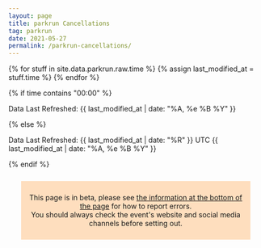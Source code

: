 ```yaml
---
layout: page
title: parkrun Cancellations
tag: parkrun
date: 2021-05-27
permalink: /parkrun-cancellations/
---
```


{% for stuff in site.data.parkrun.raw.time %}
{% assign last_modified_at = stuff.time %}
{% endfor %}

{% if time contains "00:00" %}
  <p class="author_title" datetime="{{ last_modified_at | date_to_xmlschema }}">Data Last Refreshed: {{ last_modified_at | date: "%A, %e&nbsp;%B&nbsp;%Y" }}</p>
{% else %}
  <p class="author_title" datetime="{{ last_modified_at | date_to_xmlschema }}">Data Last Refreshed: {{ last_modified_at | date: "%R" }} UTC {{ last_modified_at | date: "%A, %e&nbsp;%B&nbsp;%Y" }}</p>
{% endif %}

<div style="background-color: rgba(255,128,0,0.25); margin: 25px; padding: 10px; text-align: center">
    <p>This page is in beta, please see <a href="#contact">the information at the bottom of the page</a> for how to report errors.<br />You should always check the event's website and social media channels before setting out.</p>
</div>

<html>
    <head>
        <meta charset="utf-8">
        <meta name="viewport" content="initial-scale=1,maximum-scale=1,user-scalable=no">
        <link href="https://api.mapbox.com/mapbox-gl-js/v2.2.0/mapbox-gl.css" rel="stylesheet">
        <script src="https://api.mapbox.com/mapbox-gl-js/v2.2.0/mapbox-gl.js"></script>
        <style>
        #map { 
            width: 100%; height: 400pt
        }
        .countdown {
            text-align:center;
            width:100%;
            background-color:#2B233D;
            color:white;
            padding:10px 20px;
        }
        .mapboxgl-popup-content {
            width: fit-content
        }
        .flex-item {
            margin: 5px;
            flex-grow: 1;
            flex-basis: 48%;
        }
        .flex-container {
            display:flex;
            flex-wrap: wrap;
            text-align: center;
        }

        .flex-key {
            margin: 10px 5px;
            flex-grow: 1;
        }
        @media (max-width: 800px) {
            .flex-container {
                flex-direction: column;
            }
            }
        .ptr-flex {
            display:flex;
            flex-wrap: wrap;
            text-align: center;
        }
        
        .ptr-cell {
            margin: 5px;
            flex-grow: 1;
            flex-basis: 20%;
        }
        @media (max-width: 700px) {
            .ptr-cell {
                margin: 5px;
                flex-grow: 1;
                flex-basis: 30%;
            }
            }
        @media (max-width: 600px) {
            .ptr-cell {
                margin: 5px;
                flex-grow: 1;
                flex-basis: 40%;
            }
            }
        @media (max-width: 400px) {
            .ptr-flex {
                flex-direction: column;
            }
            }
        .collapsible {
            background-color: #2B233D;
            color: white;
            cursor: pointer;
            padding: 18px;
            width: -webkit-fill-available;
            border: none;
            text-align: left;
            outline: none;
            font-size: 15px;
            }

        .active, .collapsible:hover {
            background-color: #14101d;
            }

        .expcontent {
            padding: 0 18px;
            max-height: 0;
            overflow: hidden;
            transition: max-height 0.5s ease-out;
            }

        .collapsiblecan {
            background-color: #2B233D;
            color: white;
            cursor: pointer;
            padding: 18px;
            width: -webkit-fill-available;
            border: none;
            text-align: left;
            outline: none;
            font-size: 15px;
            }

        .active, .collapsiblecan:hover {
            background-color: #14101d;
            }

        .expcontentcan {
            padding: 0 18px;
            max-height: 0;
            overflow: hidden;
            transition: max-height 0.5s ease-out;
            }

        .collapsiblerein {
            background-color: #2B233D;
            color: white;
            cursor: pointer;
            padding: 18px;
            width: -webkit-fill-available;
            border: none;
            text-align: left;
            outline: none;
            font-size: 15px;
            }

        .active, .collapsiblerein:hover {
            background-color: #14101d;
            }

        .expcontentrein {
            padding: 0 18px;
            max-height: 0;
            overflow: hidden;
            transition: max-height 0.5s ease-out;
            }
        </style>
    </head>
    <body>
        <!-- Load the `mapbox-gl-geocoder` plugin. -->
        <script src="https://api.mapbox.com/mapbox-gl-js/plugins/mapbox-gl-geocoder/v4.7.0/mapbox-gl-geocoder.min.js"></script>
        <link rel="stylesheet" href="https://api.mapbox.com/mapbox-gl-js/plugins/mapbox-gl-geocoder/v4.7.0/mapbox-gl-geocoder.css" type="text/css">
        
        <!-- Promise polyfill script is required -->
        <!-- to use Mapbox GL Geocoder in IE 11. -->
        <script src="https://cdn.jsdelivr.net/npm/es6-promise@4/dist/es6-promise.min.js"></script>
        <script src="https://cdn.jsdelivr.net/npm/es6-promise@4/dist/es6-promise.auto.min.js"></script>

        <div id="map"></div>

        <script>
            mapboxgl.accessToken = 'pk.eyJ1Ijoiam9zaC1qdXN0am9zaCIsImEiOiJja3A2eHdmajIwNGFvMndtcmNsbnZycm44In0.SvsoxpdU7NRLYLVRFIu2kw';
            var map = new mapboxgl.Map({
                container: 'map',
                zoom: 0.9,
                center: [10, 20],
                style: 'mapbox://styles/mapbox/streets-v11'
            });

            // filters for classifying parkruns into five categories based on magnitude
            var parkrunning = ['==', ['get', 'Status'], 'parkrunning'];
            var juniorrunning = ['==', ['get', 'Status'], 'junior parkrunning'];
            var cancelled5k = ['==', ['get', 'Status'], '5k Cancellation'];
            var cancelled2k = ['==', ['get', 'Status'], 'junior Cancellation'];
            var ptr = ['==', ['get', 'Status'], 'PtR'];

            // colors to use for the categories
            var colors = ['#7CB342', '#0288D1', '#A52714', '#1A237E', '#F9A825'];

            map.on('load', function () {
                // add a clustered GeoJSON source for a sample set of parkruns
                map.addSource('parkruns', {
                    'type': 'geojson',
                    'data': {{ site.data.parkrun.raw.events | jsonify}},
                    'cluster': true,
                    'clusterRadius': 50,
                    'clusterProperties': {
                        // keep separate counts for each magnitude category in a cluster
                        'parkrunning': ['+', ['case', parkrunning, 1, 0]],
                        'juniorrunning': ['+', ['case', juniorrunning, 1, 0]],
                        'cancelled5k': ['+', ['case', cancelled5k, 1, 0]],
                        'cancelled2k': ['+', ['case', cancelled2k, 1, 0]],
                        'ptr': ['+', ['case', ptr, 1, 0]],
                    }
                });
                // circle and symbol layers for rendering individual parkruns (unclustered points)
                map.addLayer({
                    'id': 'parkrun_circle',
                    'type': 'circle',
                    'source': 'parkruns',
                    'filter': ['!=', 'cluster', true],
                    'paint': {
                        'circle-color': [
                            'case',
                            parkrunning,
                            colors[0],
                            juniorrunning,
                            colors[1],
                            cancelled5k,
                            colors[2],
                            cancelled2k,
                            colors[3],
                            colors[4]
                        ],
                        'circle-opacity': 0.6,
                        'circle-radius': 12
                    }
                });
                map.addLayer({
                    'id': 'parkrun_label',
                    'type': 'symbol',
                    'source': 'parkruns',
                    'filter': ['!=', 'cluster', true],
                    'layout': {
                        'text-field': ['get', 'EventShortName'],
                        'text-font': ['Open Sans Semibold', 'Arial Unicode MS Bold'],
                        'text-size': 12
                    },
                    'paint': {
                        'text-color': '#000000'
                    }
                });

                // objects for caching and keeping track of HTML marker objects (for performance)
                var markers = {};
                var markersOnScreen = {};

                function updateMarkers() {
                    var newMarkers = {};
                    var features = map.querySourceFeatures('parkruns');

                    // for every cluster on the screen, create an HTML marker for it (if we didn't yet),
                    // and add it to the map if it's not there already
                    for (var i = 0; i < features.length; i++) {
                        var coords = features[i].geometry.coordinates;
                        var props = features[i].properties;
                        if (!props.cluster) continue;
                        var id = props.cluster_id;

                        var marker = markers[id];
                        if (!marker) {
                            var el = createDonutChart(props);
                            marker = markers[id] = new mapboxgl.Marker({
                                element: el
                            }).setLngLat(coords);
                        }
                        newMarkers[id] = marker;

                        if (!markersOnScreen[id]) marker.addTo(map);
                    }
                    // for every marker we've added previously, remove those that are no longer visible
                    for (id in markersOnScreen) {
                        if (!newMarkers[id]) markersOnScreen[id].remove();
                    }
                    markersOnScreen = newMarkers;
                }

                // after the GeoJSON data are loaded, update markers on the screen on every frame
                map.on('render', function () {
                    if (!map.isSourceLoaded('parkruns')) return;
                    updateMarkers();
                });
                // When a click event occurs on a feature in the places layer, open a popup at the
                // location of the feature, with description HTML from its properties.
                map.on('click', 'parkrun_circle', function (e) {
                    var coordinates = e.features[0].geometry.coordinates.slice();
                    var description = e.features[0].properties.description;
                    
                    // Ensure that if the map is zoomed out such that multiple
                    // copies of the feature are visible, the popup appears
                    // over the copy being pointed to.
                    while (Math.abs(e.lngLat.lng - coordinates[0]) > 180) {
                        coordinates[0] += e.lngLat.lng > coordinates[0] ? 360 : -360;
                }
                
                new mapboxgl.Popup()
                    .setLngLat(coordinates)
                    .setHTML(description)
                    .addTo(map);
                });
                
                // Change the cursor to a pointer when the mouse is over the places layer.
                map.on('mouseenter', 'parkrun_circle', function () {
                    map.getCanvas().style.cursor = 'pointer';
                });
                
                // Change it back to a pointer when it leaves.
                map.on('mouseleave', 'parkrun_circle', function () {
                    map.getCanvas().style.cursor = '';
                });
            });

            // code for creating an SVG donut chart from feature properties
            function createDonutChart(props) {
                var offsets = [];
                var counts = [
                    props.parkrunning,
                    props.juniorrunning,
                    props.cancelled5k,
                    props.cancelled2k,
                    props.ptr
                ];
                var total = 0;
                for (var i = 0; i < counts.length; i++) {
                    offsets.push(total);
                    total += counts[i];
                }
                var fontSize =
                    total >= 1000 ? 22 : total >= 100 ? 20 : total >= 10 ? 18 : 16;
                var r = total >= 1000 ? 50 : total >= 100 ? 32 : total >= 10 ? 24 : 18;
                var r0 = Math.round(r * 0.6);
                var w = r * 2;

                var html =
                    '<div><svg width="' +
                    w +
                    '" height="' +
                    w +
                    '" viewbox="0 0 ' +
                    w +
                    ' ' +
                    w +
                    '" text-anchor="middle" style="font: ' +
                    fontSize +
                    'px sans-serif; display: block">';

                for (i = 0; i < counts.length; i++) {
                    html += donutSegment(
                        offsets[i] / total,
                        (offsets[i] + counts[i]) / total,
                        r,
                        r0,
                        colors[i]
                    );
                }
                html +=
                    '<circle cx="' +
                    r +
                    '" cy="' +
                    r +
                    '" r="' +
                    r0 +
                    '" fill="white" /><text dominant-baseline="central" transform="translate(' +
                    r +
                    ', ' +
                    r +
                    ')">' +
                    total.toLocaleString() +
                    '</text></svg></div>';

                var el = document.createElement('div');
                el.innerHTML = html;
                return el.firstChild;
            }

            function donutSegment(start, end, r, r0, color) {
                if (end - start === 1) end -= 0.00001;
                var a0 = 2 * Math.PI * (start - 0.25);
                var a1 = 2 * Math.PI * (end - 0.25);
                var x0 = Math.cos(a0),
                    y0 = Math.sin(a0);
                var x1 = Math.cos(a1),
                    y1 = Math.sin(a1);
                var largeArc = end - start > 0.5 ? 1 : 0;

                return [
                    '<path d="M',
                    r + r0 * x0,
                    r + r0 * y0,
                    'L',
                    r + r * x0,
                    r + r * y0,
                    'A',
                    r,
                    r,
                    0,
                    largeArc,
                    1,
                    r + r * x1,
                    r + r * y1,
                    'L',
                    r + r0 * x1,
                    r + r0 * y1,
                    'A',
                    r0,
                    r0,
                    0,
                    largeArc,
                    0,
                    r + r0 * x0,
                    r + r0 * y0,
                    '" fill="' + color + '" />'
                ].join(' ');
            }
            // Add the control to the map.
            map.addControl(
                new MapboxGeocoder({
                    accessToken: mapboxgl.accessToken,
                    mapboxgl: mapboxgl
                })
            );
            var ourGeoLocator = new mapboxgl.GeolocateControl({
                positionOptions: {
                enableHighAccuracy: false
                },
                fitBoundsOptions: {
                maxZoom: 10
                }
            })

            map.addControl(ourGeoLocator);

            ourGeoLocator.on('geolocate', function(e) {
                    console.log(e);
                    console.log(map.queryRenderedFeatures(
                        null,
                        { layers: ['parkrun_circle'] }
                    ));
                } 
            );
            map.addControl(new mapboxgl.NavigationControl({showCompass: false}));
            map.addControl(new mapboxgl.FullscreenControl());
            // disable map rotation using right click + drag
            map.dragRotate.disable();

            // disable map rotation using touch rotation gesture
            map.touchZoomRotate.disableRotation();
        </script>
        <div class="flex-container" style="color: #FFFFFF">
            <div class="flex-key" id="key1">parkrunning</div>
            <div class="flex-key" id="key2">junior parkrunning</div>
            <div class="flex-key" id="key3">5k Cancellations</div>
            <div class="flex-key" id="key4">junior Cancellations</div>
            <div class="flex-key" id="key5">Permission to Return Received</div>
        </div>
        <script>
            document.getElementById('key1').style.backgroundColor = colors[0] ;
            document.getElementById('key2').style.backgroundColor = colors[1] ;
            document.getElementById('key3').style.backgroundColor = colors[2] ;
            document.getElementById('key4').style.backgroundColor = colors[3] ;
            document.getElementById('key5').style.backgroundColor = colors[4] ;
        </script>
        <p>Showing data for 
        {% for row in site.data.parkrun.cancellation-dates %}
            {% for pair in row %}
                {% for item in pair %}
                    {% if forloop.last %}
                        and 
                    {% endif %}
                    {{ item | date: "%A, %e&nbsp;%B&nbsp;%Y" }}
                {% endfor %}
            {% endfor %}
        {% endfor %}
        </p>
        {% if site.data.parkrun.cancellation-changes.size > 0 %}
        <h2>Most Recent Changes</h2>
            <div>
                {% if site.data.parkrun.cancellation-additions.size > 0 %}
                    <button type="button" class="collapsiblecan" style="margin: 5px;"><p style="float:left; margin: 0">Click to view the most recent Cancellations</p><p style="float:right; margin: 0">Last Change: {{site.data.parkrun.cancellation-additions.last.Event | date: "%R UTC %A, %e&nbsp;%B&nbsp;%Y" }}</p></button>
                    <div class="expcontentcan">
                        <table style="width: 100%">
                            {% for row in site.data.parkrun.cancellation-additions %}
                                <tr>
                                    {% if forloop.first %}
                                        {% for pair in row %}
                                            <th>{{ pair[0] }}</th>
                                        {% endfor %}
                                        </tr>
                                        <tr>
                                        {% for pair in row %}
                                            <td>{{ pair[1] }}</td>
                                        {% endfor %}
                                    {% elsif forloop.last %}
                                    {% else %}
                                        {% for pair in row %}
                                            <td>{{ pair[1] }}</td>
                                        {% endfor %}
                                    {% endif %}
                                </tr>
                            {% endfor %}
                        </table>
                    </div>
                    <script>
                        var coll = document.getElementsByClassName("collapsiblecan");
                        var i;

                        for (i = 0; i < coll.length; i++) {
                        coll[i].addEventListener("click", function() {
                            this.classList.toggle("active");
                            var expcontentcan = this.nextElementSibling;
                            if (expcontentcan.style.maxHeight){
                            expcontentcan.style.maxHeight = null;
                            } else {
                            expcontentcan.style.maxHeight = expcontentcan.scrollHeight + "px";
                            } 
                        });
                        }
                    </script>
                {% endif %}
            </div>
            <div>
                {% if site.data.parkrun.cancellation-removals.size > 0 %}
                    <button type="button" class="collapsiblerein" style="margin: 5px;"><p style="float:left; margin: 0">Click to view the most recent Reinstatements</p><p style="float:right; margin: 0">Last Change: {{site.data.parkrun.cancellation-removals.last.Event | date: "%R UTC %A, %e&nbsp;%B&nbsp;%Y" }}</p></button>
                    <div class="expcontentrein">
                        <table style="width: 100%">
                            {% for row in site.data.parkrun.cancellation-removals %}
                                <tr>
                                    {% if forloop.first %}
                                        {% for pair in row %}
                                            <th>{{ pair[0] }}</th>
                                        {% endfor %}
                                        </tr>
                                        <tr>
                                        {% for pair in row %}
                                            <td>{{ pair[1] }}</td>
                                        {% endfor %}
                                    {% elsif forloop.last %}
                                    {% else %}
                                        {% for pair in row %}
                                            <td>{{ pair[1] }}</td>
                                        {% endfor %}
                                    {% endif %}
                                </tr>
                            {% endfor %}
                        </table>
                    </div>
                    <script>
                        var coll = document.getElementsByClassName("collapsiblerein");
                        var i;

                        for (i = 0; i < coll.length; i++) {
                        coll[i].addEventListener("click", function() {
                            this.classList.toggle("active");
                            var expcontentrein = this.nextElementSibling;
                            if (expcontentrein.style.maxHeight){
                            expcontentrein.style.maxHeight = null;
                            } else {
                            expcontentrein.style.maxHeight = expcontentrein.scrollHeight + "px";
                            } 
                        });
                        }
                    </script>
                {% endif %}
            </div>
        {% endif %}
        <br />
        <h2>parkrun returns in:</h2>
        <script>let options = { weekday: 'long', year: 'numeric', month: 'long', day: 'numeric', timeZoneName: 'short', hour:'2-digit', minute:'2-digit'};</script>
        <div class="flex-container">
            <div class="flex-item">
                <div class="countdown">
                    <!-- Display the timer timer in an element -->
                    <h3 style="margin:inherit; color:inherit">Poland</h3>
                    <h2 id="timer3" style="margin:inherit; color:inherit;"></h2>
                    <p id="endDate3" style="margin:inherit;"></p>

                    <script>
                        // Set the date we're counting down to
                        var countDownDate3 = new Date( "2021/06/12 09:00:00 GMT+02:00").getTime();

                        // Update the count down every 1 second
                        var x = setInterval(function() {

                        // Get today's date and time
                        var now = new Date().getTime();

                        // Find the distance between now and the count down date
                        var distance = countDownDate3 - now;

                        // Time calculations for days, hours, minutes and seconds
                        var days = Math.floor(distance / (1000 * 60 * 60 * 24));
                        var hours = Math.floor((distance % (1000 * 60 * 60 * 24)) / (1000 * 60 * 60));
                        var minutes = Math.floor((distance % (1000 * 60 * 60)) / (1000 * 60));
                        var seconds = Math.floor((distance % (1000 * 60)) / 1000);

                        // Display the result in the element with id="timer"
                        document.getElementById("timer3").innerHTML = days + "d " + hours + "h "
                        + minutes + "m " + seconds + "s ";

                        // If the count down is finished, write some text
                        if (distance < 0) {
                            clearInterval(x);
                            document.getElementById("timer3").innerHTML = "parkrun's Back!";
                        }
                        }, 1000);

                        var cdinput3 = new Date(countDownDate3)

                        var cdoutput3 = cdinput3.toLocaleString('default', options);

                        document.getElementById("endDate3").innerHTML = cdoutput3
                    </script>
                </div>
            </div>
            <div class="flex-item">
                <div class="countdown">
                    <!-- Display the timer timer in an element -->
                    <h3 style="margin:inherit; color:inherit">Denmark</h3>
                    <h2 id="timer2" style="margin:inherit; color:inherit;"></h2>
                    <p id="endDate2" style="margin:inherit;"></p>

                    <script>
                        // Set the date we're counting down to
                        var countDownDate2 = new Date( "2021/06/19 09:00:00 GMT+02:00").getTime();

                        // Update the count down every 1 second
                        var x = setInterval(function() {

                        // Get today's date and time
                        var now = new Date().getTime();

                        // Find the distance between now and the count down date
                        var distance = countDownDate2 - now;

                        // Time calculations for days, hours, minutes and seconds
                        var days = Math.floor(distance / (1000 * 60 * 60 * 24));
                        var hours = Math.floor((distance % (1000 * 60 * 60 * 24)) / (1000 * 60 * 60));
                        var minutes = Math.floor((distance % (1000 * 60 * 60)) / (1000 * 60));
                        var seconds = Math.floor((distance % (1000 * 60)) / 1000);

                        // Display the result in the element with id="timer"
                        document.getElementById("timer2").innerHTML = days + "d " + hours + "h "
                        + minutes + "m " + seconds + "s ";

                        // If the count down is finished, write some text
                        if (distance < 0) {
                            clearInterval(x);
                            document.getElementById("timer2").innerHTML = "parkrun's Back!";
                        }
                        }, 1000);

                        var cdinput2 = new Date(countDownDate2)

                        var cdoutput2 = cdinput2.toLocaleString('default', options);

                        document.getElementById("endDate2").innerHTML = cdoutput2
                    </script>
                </div>
            </div>
            <div class="flex-item">
                <div class="countdown" style="background-color:#00ceae">
                    <!-- Display the timer timer in an element -->
                    <h3 style="margin:inherit; color:inherit">Scotland (juniors)</h3>
                    <h2 id="timer4" style="margin:inherit; color:inherit;"></h2>
                    <p id="endDate4" style="margin:inherit;"></p>

                    <script>
                        // Set the date we're counting down to
                        var countDownDate4 = new Date( "2021/06/20 09:30:00 GMT+01:00").getTime();

                        // Update the count down every 1 second
                        var x = setInterval(function() {

                        // Get today's date and time
                        var now = new Date().getTime();

                        // Find the distance between now and the count down date
                        var distance = countDownDate4 - now;

                        // Time calculations for days, hours, minutes and seconds
                        var days = Math.floor(distance / (1000 * 60 * 60 * 24));
                        var hours = Math.floor((distance % (1000 * 60 * 60 * 24)) / (1000 * 60 * 60));
                        var minutes = Math.floor((distance % (1000 * 60 * 60)) / (1000 * 60));
                        var seconds = Math.floor((distance % (1000 * 60)) / 1000);

                        // Display the result in the element with id="timer"
                        document.getElementById("timer4").innerHTML = days + "d " + hours + "h "
                        + minutes + "m " + seconds + "s ";

                        // If the count down is finished, write some text
                        if (distance < 0) {
                            clearInterval(x);
                            document.getElementById("timer4").innerHTML = "parkrun's Back!";
                        }
                        }, 1000);

                        var cdinput4 = new Date(countDownDate4)

                        var cdoutput4 = cdinput4.toLocaleString('default', options);

                        document.getElementById("endDate4").innerHTML = cdoutput4
                    </script>
                </div>
            </div> 
            <div class="flex-item">
                <div class="countdown">
                    <h3 style="margin:inherit; color:inherit">England*</h3>
                    <h2 id="timer1" style="margin:inherit; color:inherit;"></h2>
                    <p id="endDate1" style="margin:inherit;"></p>

                    <script>
                        // Set the date we're counting down to
                        var countDownDate1 = new Date("Jun 26, 2021 09:00:00 GMT+01:00").getTime();

                        // Update the count down every 1 second
                        var x = setInterval(function() {

                        // Get today's date and time
                        var now = new Date().getTime();

                        // Find the distance between now and the count down date
                        var distance = countDownDate1 - now;

                        // Time calculations for days, hours, minutes and seconds
                        var days = Math.floor(distance / (1000 * 60 * 60 * 24));
                        var hours = Math.floor((distance % (1000 * 60 * 60 * 24)) / (1000 * 60 * 60));
                        var minutes = Math.floor((distance % (1000 * 60 * 60)) / (1000 * 60));
                        var seconds = Math.floor((distance % (1000 * 60)) / 1000);

                        // Display the result in the element with id="timer1"
                        document.getElementById("timer1").innerHTML = days + "d " + hours + "h "
                        + minutes + "m " + seconds + "s ";

                        // If the count down is finished, write some text
                        if (distance < 0) {
                            clearInterval(x);
                            document.getElementById("timer1").innerHTML = "parkrun's Back!";
                        }
                        }, 1000);

                        var cdinput1 = new Date(countDownDate1)

                        var cdoutput1 = cdinput1.toLocaleString('default', options);

                        document.getElementById("endDate1").innerHTML = cdoutput1
                    </script>
                </div>

                <p style="text-align: center;">* Dependent on a substantial number of events returning. You can read more about that <a href="https://blog.josh.me.uk/2021/05/12/update-to-the-parkrun-cancellations-map/">here</a>. So far, {{site.data.parkrun.PtR.size}} of 564 events ({{site.data.parkrun.PtR.size | divided_by: 564.0 | times: 100 | round }}%) have Permission to Return.</p>
            </div>
            <div class="flex-item">
                <div class="countdown">
                    <!-- Display the timer timer in an element -->
                    <h3 style="margin:inherit; color:inherit">Northern&nbsp;Ireland (<a href="https://blog.parkrun.com/uk/2021/06/01/covid-19-coronavirus-update-1-june/">tbc</a>)</h3>
                    <h2 id="timer7" style="margin:inherit; color:inherit;"></h2>
                    <p id="endDate7" style="margin:inherit;"></p>

                    <script>
                        // Set the date we're counting down to
                        var countDownDate7 = new Date( "2021/06/26 09:30:00 GMT+01:00").getTime();

                        // Update the count down every 1 second
                        var x = setInterval(function() {

                        // Get today's date and time
                        var now = new Date().getTime();

                        // Find the distance between now and the count down date
                        var distance = countDownDate7 - now;

                        // Time calculations for days, hours, minutes and seconds
                        var days = Math.floor(distance / (1000 * 60 * 60 * 24));
                        var hours = Math.floor((distance % (1000 * 60 * 60 * 24)) / (1000 * 60 * 60));
                        var minutes = Math.floor((distance % (1000 * 60 * 60)) / (1000 * 60));
                        var seconds = Math.floor((distance % (1000 * 60)) / 1000);

                        // Display the result in the element with id="timer"
                        document.getElementById("timer7").innerHTML = days + "d " + hours + "h "
                        + minutes + "m " + seconds + "s ";

                        // If the count down is finished, write some text
                        if (distance < 0) {
                            clearInterval(x);
                            document.getElementById("timer7").innerHTML = "parkrun's Back!";
                        }
                        }, 1000);

                        var cdinput7 = new Date(countDownDate7)

                        var cdoutput7 = cdinput7.toLocaleString('default', options);

                        document.getElementById("endDate7").innerHTML = cdoutput7
                    </script>
                </div>
            </div>
            <div class="flex-item">
                <div class="countdown">
                    <!-- Display the timer timer in an element -->
                    <h3 style="margin:inherit; color:inherit">France</h3>
                    <h2 id="timer6" style="margin:inherit; color:inherit;"></h2>
                    <p id="endDate6" style="margin:inherit;"></p>

                    <script>
                        // Set the date we're counting down to
                        var countDownDate6 = new Date( "2021/07/03 09:00:00 GMT+02:00").getTime();

                        // Update the count down every 1 second
                        var x = setInterval(function() {

                        // Get today's date and time
                        var now = new Date().getTime();

                        // Find the distance between now and the count down date
                        var distance = countDownDate6 - now;

                        // Time calculations for days, hours, minutes and seconds
                        var days = Math.floor(distance / (1000 * 60 * 60 * 24));
                        var hours = Math.floor((distance % (1000 * 60 * 60 * 24)) / (1000 * 60 * 60));
                        var minutes = Math.floor((distance % (1000 * 60 * 60)) / (1000 * 60));
                        var seconds = Math.floor((distance % (1000 * 60)) / 1000);

                        // Display the result in the element with id="timer"
                        document.getElementById("timer6").innerHTML = days + "d " + hours + "h "
                        + minutes + "m " + seconds + "s ";

                        // If the count down is finished, write some text
                        if (distance < 0) {
                            clearInterval(x);
                            document.getElementById("timer6").innerHTML = "parkrun's Back!";
                        }
                        }, 1000);

                        var cdinput6 = new Date(countDownDate6)

                        var cdoutput6 = cdinput6.toLocaleString('default', options);

                        document.getElementById("endDate6").innerHTML = cdoutput6
                    </script>
                </div>
            </div>
            <div class="flex-item">
                <div class="countdown">
                    <!-- Display the timer timer in an element -->
                    <h3 style="margin:inherit; color:inherit">Scotland (<a href="https://blog.parkrun.com/uk/2021/06/01/covid-19-coronavirus-update-1-june/">tbc</a>)</h3>
                    <h2 id="timer5" style="margin:inherit; color:inherit;"></h2>
                    <p id="endDate5" style="margin:inherit;"></p>

                    <script>
                        // Set the date we're counting down to
                        var countDownDate5 = new Date( "2021/07/03 09:30:00 GMT+01:00").getTime();

                        // Update the count down every 1 second
                        var x = setInterval(function() {

                        // Get today's date and time
                        var now = new Date().getTime();

                        // Find the distance between now and the count down date
                        var distance = countDownDate5 - now;

                        // Time calculations for days, hours, minutes and seconds
                        var days = Math.floor(distance / (1000 * 60 * 60 * 24));
                        var hours = Math.floor((distance % (1000 * 60 * 60 * 24)) / (1000 * 60 * 60));
                        var minutes = Math.floor((distance % (1000 * 60 * 60)) / (1000 * 60));
                        var seconds = Math.floor((distance % (1000 * 60)) / 1000);

                        // Display the result in the element with id="timer"
                        document.getElementById("timer5").innerHTML = days + "d " + hours + "h "
                        + minutes + "m " + seconds + "s ";

                        // If the count down is finished, write some text
                        if (distance < 0) {
                            clearInterval(x);
                            document.getElementById("timer5").innerHTML = "parkrun's Back!";
                        }
                        }, 1000);

                        var cdinput5 = new Date(countDownDate5)

                        var cdoutput5 = cdinput5.toLocaleString('default', options);

                        document.getElementById("endDate5").innerHTML = cdoutput5
                    </script>
                </div>
            </div>
            <div class="flex-item">
                <div class="countdown">
                    <!-- Display the timer timer in an element -->
                    <h3 style="margin:inherit; color:inherit">Wales (<a href="https://blog.parkrun.com/uk/2021/06/08/covid-19-coronavirus-update-8-june/">tbc</a>)</h3>
                    <h2 id="timer8" style="margin:inherit; color:inherit;"></h2>
                    <p id="endDate8" style="margin:inherit;"></p>

                    <script>
                        // Set the date we're counting down to
                        var countDownDate8 = new Date( "2021/07/10 09:00:00 GMT+01:00").getTime();

                        // Update the count down every 1 second
                        var x = setInterval(function() {

                        // Get today's date and time
                        var now = new Date().getTime();

                        // Find the distance between now and the count down date
                        var distance = countDownDate8 - now;

                        // Time calculations for days, hours, minutes and seconds
                        var days = Math.floor(distance / (1000 * 60 * 60 * 24));
                        var hours = Math.floor((distance % (1000 * 60 * 60 * 24)) / (1000 * 60 * 60));
                        var minutes = Math.floor((distance % (1000 * 60 * 60)) / (1000 * 60));
                        var seconds = Math.floor((distance % (1000 * 60)) / 1000);

                        // Display the result in the element with id="timer"
                        document.getElementById("timer8").innerHTML = days + "d " + hours + "h "
                        + minutes + "m " + seconds + "s ";

                        // If the count down is finished, write some text
                        if (distance < 0) {
                            clearInterval(x);
                            document.getElementById("timer8").innerHTML = "parkrun's Back!";
                        }
                        }, 1000);

                        var cdinput8 = new Date(countDownDate8)

                        var cdoutput8 = cdinput8.toLocaleString('default', options);

                        document.getElementById("endDate8").innerHTML = cdoutput8
                    </script>
                </div>
            </div>
            <div class="flex-item">
                <div class="countdown">
                    <!-- Display the timer timer in an element -->
                    <h3 style="margin:inherit; color:inherit">Sweden (<a href="https://blog.parkrun.com/uk/2021/06/08/covid-19-coronavirus-update-8-june/">tbc</a>)</h3>
                    <h2 id="timer9" style="margin:inherit; color:inherit;"></h2>
                    <p id="endDate9" style="margin:inherit;"></p>

                    <script>
                        // Set the date we're counting down to
                        var countDownDate9 = new Date( "2021/08/07 09:30:00 GMT+02:00").getTime();

                        // Update the count down every 1 second
                        var x = setInterval(function() {

                        // Get today's date and time
                        var now = new Date().getTime();

                        // Find the distance between now and the count down date
                        var distance = countDownDate9 - now;

                        // Time calculations for days, hours, minutes and seconds
                        var days = Math.floor(distance / (1000 * 60 * 60 * 24));
                        var hours = Math.floor((distance % (1000 * 60 * 60 * 24)) / (1000 * 60 * 60));
                        var minutes = Math.floor((distance % (1000 * 60 * 60)) / (1000 * 60));
                        var seconds = Math.floor((distance % (1000 * 60)) / 1000);

                        // Display the result in the element with id="timer"
                        document.getElementById("timer9").innerHTML = days + "d " + hours + "h "
                        + minutes + "m " + seconds + "s ";

                        // If the count down is finished, write some text
                        if (distance < 0) {
                            clearInterval(x);
                            document.getElementById("timer9").innerHTML = "parkrun's Back!";
                        }
                        }, 1000);

                        var cdinput9 = new Date(countDownDate9)

                        var cdoutput9 = cdinput9.toLocaleString('default', options);

                        document.getElementById("endDate9").innerHTML = cdoutput9
                    </script>
                </div>
            </div>
        </div>
        <br />
        <button type="button" class="collapsible" style="margin: 5px;">Click to view the english events with permission to return</button>
        <div class="expcontent">
            <h3> The following English events have been granted permission to return </h3>
            <div class="ptr-flex">
                {% for row in site.data.parkrun.PtR %}
                    {% for pair in row %}
                    <div class="ptr-cell">{{ pair[1] }}</div>
                    {% endfor %}
                {% endfor %}
            </div>
        </div>
        <script>
            var coll = document.getElementsByClassName("collapsible");
            var i;

            for (i = 0; i < coll.length; i++) {
            coll[i].addEventListener("click", function() {
                this.classList.toggle("active");
                var expcontent = this.nextElementSibling;
                if (expcontent.style.maxHeight){
                expcontent.style.maxHeight = null;
                } else {
                expcontent.style.maxHeight = expcontent.scrollHeight + "px";
                } 
            });
            }
        </script>

        <br />
        <table style="width: 100%">
            {% for row in site.data.parkrun.countries-data %}
                <tr>
                    {% if forloop.first %}
                        {% for pair in row %}
                            <th>{{ pair[0] }}</th>
                        {% endfor %}
                        </tr>
                        <tr>
                        {% for pair in row %}
                            <td>{{ pair[1] }}</td>
                        {% endfor %}
                    {% elsif forloop.last %}
                        {% for pair in row %}
                            <th>{{ pair[1] }}</th>
                        {% endfor %}
                    {% else %}
                        {% for pair in row %}
                            <td>{{ pair[1] }}</td>
                        {% endfor %}
                    {% endif %}
                </tr>
            {% endfor %}
        </table>
    </body>
</html>

This page is automatically updated throughout the week with data for the upcoming weekend. The data are refreshed approximately every three hours except on Friday evenings an Saturday mornings when the page is updated hourly (6pm Friday to 9am Saturday). Please be aware that due to the unreliabity of GitHub actions triggered by a schedule, data are unlikely to be refreshed excatly on the hour. You should always check the event's website and social media channels before setting out.

<p id="contact">The methods for collecting and parsing the data are not perfect. If you notice something that doesn't look right - please let me know by <a href="https://github.com/josh-justjosh/homepage/issues/new">opening an issue</a> in the GitHub repo, <a href="https://twitter.com/intent/tweet?text=@_Josh_justJosh">on twitter</a> or <a href="mailto:hello@josh.me.uk?subject=Issue with parkrun Cancellations page">by email</a>.</p>
